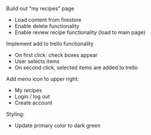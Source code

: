 Build out "my recipes" page

- Load content from firestore
- Enable delete functionality
- Enable review recipe functionality (load to main page)

Implement add to trello functionality

- On first click: check boxes appear
- User selects items
- On second click, selected items are added to trello

Add menu icon to upper right:

- My recipes
- Login / log out
- Create account

Styling:

- Update primary color to dark green
